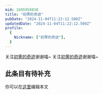 ```yaml
---
mid: 1605958838
title: "初霁的奇迹"
pubDate: "2024-11-04T11:22:12.580Z"
updatedDate: "2024-11-04T11:22:12.580Z"
profile:
  {
    Nickname: ["初霁的奇迹"],
  }
---
```


关注[初霁的奇迹](https://space.bilibili.com/1605958838)谢谢喵~ 关注[初霁的奇迹](https://space.bilibili.com/1605958838)谢谢喵~

## 此条目有待补充
你可以在[这里](https://github.com/Yuhanawa/VTuber.ICU-Content/edit/master/v/初霁的奇迹/index.md)编辑本文
